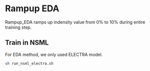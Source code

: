 # Rampup EDA
Rampup_EDA ramps up indensity value from 0% to 10% during entire training step.

## Train in NSML
For EDA method, we only used ELECTRA model.

```bash
sh run_nsml_electra.sh
```
